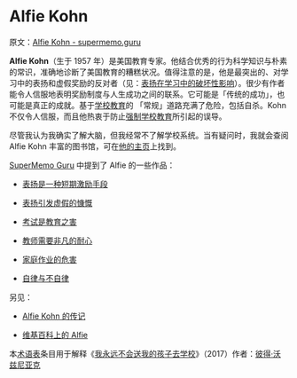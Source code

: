 # Alfie Kohn

原文：[Alfie Kohn - supermemo.guru](https://supermemo.guru/wiki/Alfie_Kohn)

**Alfie Kohn**（生于 1957 年）是美国教育专家。他结合优秀的行为科学知识与朴素的常识，准确地诊断了美国教育的糟糕状况。值得注意的是，他是最突出的、对学习中的表扬和虚假奖励的反对者（见：[表扬在学习中的破坏性影响](https://supermemo.guru/wiki/Destructive_impact_of_praise_in_learning)）。很少有作者能令人信服地表明奖励制度与人生成功之间的联系。它可能是「传统的成功」，也可能是真正的成就。基于[学校教育](https://supermemo.guru/wiki/Schooling)的 「常规」道路充满了危险，包括自杀。Kohn 不仅令人信服，而且他热衷于防止[强制学校教育](https://supermemo.guru/wiki/Compulsory_schooling)所引起的误导。

尽管我认为我确实了解大脑，但我经常不了解学校系统。当有疑问时，我就会查阅 Alfie Kohn 丰富的图书馆，可在[他的主页](https://www.alfiekohn.org/)上找到。

[SuperMemo Guru](https://supermemo.guru/wiki/SuperMemo_Guru) 中提到了 Alfie 的一些作品：

- [表扬是一种短期激励手段](https://supermemo.guru/wiki/Alfie_Kohn:_Praise_is_a_short-term_motivator)

- [表扬引发虚假的慷慨](https://supermemo.guru/wiki/Alfie_Kohn:_Praise_sparks_fake_generosity)

- [考试是教育之害](https://supermemo.guru/wiki/Alfie_Kohn:_Testing_is_a_scourge_of_education)

- [教师需要非凡的耐心](https://supermemo.guru/wiki/Alfie_Kohn:_Teachers_need_extraordinary_patience)

- [家庭作业的危害](https://supermemo.guru/wiki/Homework)

- [自律与不自律](https://supermemo.guru/wiki/Self-discipline)

另见：

- [Alfie Kohn 的传记](https://www.alfiekohn.org/bio/)

- [维基百科上的 Alfie](https://en.wikipedia.org/wiki/Alfie_Kohn)

本[术语表](https://supermemo.guru/wiki/Glossary)条目用于解释《[我永远不会送我的孩子去学校](https://supermemo.guru/wiki/Problem_of_Schooling)》（2017）作者：[彼得·沃兹尼亚克](https://supermemo.guru/wiki/Piotr_Wozniak)